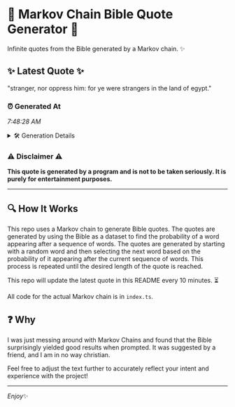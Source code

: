 # 📖 Markov Chain Bible Quote Generator 📖

Infinite quotes from the Bible generated by a Markov chain. ✨

## ✨ Latest Quote ✨
"stranger, nor oppress him: for ye were strangers in the land of egypt."

### ⏰ Generated At
*7:48:28 AM*

<details>
    <summary>🛠️ Generation Details</summary>
    <p>
        <strong>🌱 Seed:</strong> stranger,<br>
        <strong>🔄 Iterations:</strong> 12<br>
        <strong>📜 Context History:</strong><br>[ stranger, ]: nor<br>[ stranger,, nor ]: oppress<br>[ stranger,, nor, oppress ]: him:<br>[ stranger,, nor, oppress, him: ]: for<br>[ stranger,, nor, oppress, him:, for ]: ye<br>[ stranger,, nor, oppress, him:, for, ye ]: were<br>[ nor, oppress, him:, for, ye, were ]: strangers<br>[ oppress, him:, for, ye, were, strangers ]: in<br>[ him:, for, ye, were, strangers, in ]: the<br>[ for, ye, were, strangers, in, the ]: land<br>[ ye, were, strangers, in, the, land ]: of<br>[ were, strangers, in, the, land, of ]: egypt.<br>
    </p>
</details>

### ⚠️ Disclaimer ⚠️
**This quote is generated by a program and is not to be taken seriously. It is purely for entertainment purposes.**

---

## 🔍 How It Works

This repo uses a Markov chain to generate Bible quotes. The quotes are generated by using the Bible as a dataset to find the probability of a word appearing after a sequence of words. The quotes are generated by starting with a random word and then selecting the next word based on the probability of it appearing after the current sequence of words. This process is repeated until the desired length of the quote is reached.

This repo will update the latest quote in this README every 10 minutes. ⏳

All code for the actual Markov chain is in `index.ts`.

## ❓ Why

I was just messing around with Markov Chains and found that the Bible surprisingly yielded good results when prompted. 
It was suggested by a friend, and I am in no way christian.

Feel free to adjust the text further to accurately reflect your intent and experience with the project!

---

*Enjoy*✨
